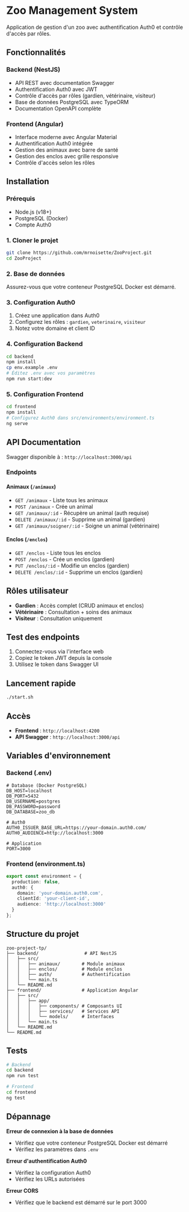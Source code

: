 # Zoo Management System

Application de gestion d'un zoo avec authentification Auth0 et contrôle d'accès par rôles.

## Fonctionnalités

### Backend (NestJS)
- API REST avec documentation Swagger
- Authentification Auth0 avec JWT
- Contrôle d'accès par rôles (gardien, vétérinaire, visiteur)
- Base de données PostgreSQL avec TypeORM
- Documentation OpenAPI complète

### Frontend (Angular)
- Interface moderne avec Angular Material
- Authentification Auth0 intégrée
- Gestion des animaux avec barre de santé
- Gestion des enclos avec grille responsive
- Contrôle d'accès selon les rôles

## Installation

### Prérequis
- Node.js (v18+)
- PostgreSQL (Docker)
- Compte Auth0

### 1. Cloner le projet
```bash
git clone https://github.com/mrnoisette/ZooProject.git
cd ZooProject
```

### 2. Base de données
Assurez-vous que votre conteneur PostgreSQL Docker est démarré.

### 3. Configuration Auth0
1. Créez une application dans Auth0
2. Configurez les rôles : `gardien`, `veterinaire`, `visiteur`
3. Notez votre domaine et client ID

### 4. Configuration Backend
```bash
cd backend
npm install
cp env.example .env
# Éditez .env avec vos paramètres
npm run start:dev
```

### 5. Configuration Frontend
```bash
cd frontend
npm install
# Configurez Auth0 dans src/environments/environment.ts
ng serve
```

## API Documentation

Swagger disponible à : `http://localhost:3000/api`

### Endpoints

#### Animaux (`/animaux`)
- `GET /animaux` - Liste tous les animaux
- `POST /animaux` - Crée un animal
- `GET /animaux/:id` - Récupère un animal (auth requise)
- `DELETE /animaux/:id` - Supprime un animal (gardien)
- `GET /animaux/soigner/:id` - Soigne un animal (vétérinaire)

#### Enclos (`/enclos`)
- `GET /enclos` - Liste tous les enclos
- `POST /enclos` - Crée un enclos (gardien)
- `PUT /enclos/:id` - Modifie un enclos (gardien)
- `DELETE /enclos/:id` - Supprime un enclos (gardien)

## Rôles utilisateur

- **Gardien** : Accès complet (CRUD animaux et enclos)
- **Vétérinaire** : Consultation + soins des animaux
- **Visiteur** : Consultation uniquement

## Test des endpoints

1. Connectez-vous via l'interface web
2. Copiez le token JWT depuis la console
3. Utilisez le token dans Swagger UI

## Lancement rapide

```bash
./start.sh
```

## Accès

- **Frontend** : `http://localhost:4200`
- **API Swagger** : `http://localhost:3000/api`

## Variables d'environnement

### Backend (.env)
```env
# Database (Docker PostgreSQL)
DB_HOST=localhost
DB_PORT=5432
DB_USERNAME=postgres
DB_PASSWORD=password
DB_DATABASE=zoo_db

# Auth0
AUTH0_ISSUER_BASE_URL=https://your-domain.auth0.com/
AUTH0_AUDIENCE=http://localhost:3000

# Application
PORT=3000
```

### Frontend (environment.ts)
```typescript
export const environment = {
  production: false,
  auth0: {
    domain: 'your-domain.auth0.com',
    clientId: 'your-client-id',
    audience: 'http://localhost:3000'
  }
};
```

## Structure du projet

```
zoo-project-tp/
├── backend/                 # API NestJS
│   ├── src/
│   │   ├── animaux/        # Module animaux
│   │   ├── enclos/         # Module enclos
│   │   ├── auth/           # Authentification
│   │   └── main.ts
│   └── README.md
├── frontend/               # Application Angular
│   ├── src/
│   │   ├── app/
│   │   │   ├── components/ # Composants UI
│   │   │   ├── services/   # Services API
│   │   │   └── models/     # Interfaces
│   │   └── main.ts
│   └── README.md
└── README.md
```

## Tests

```bash
# Backend
cd backend
npm run test

# Frontend
cd frontend
ng test
```

## Dépannage

**Erreur de connexion à la base de données**
- Vérifiez que votre conteneur PostgreSQL Docker est démarré
- Vérifiez les paramètres dans `.env`

**Erreur d'authentification Auth0**
- Vérifiez la configuration Auth0
- Vérifiez les URLs autorisées

**Erreur CORS**
- Vérifiez que le backend est démarré sur le port 3000 